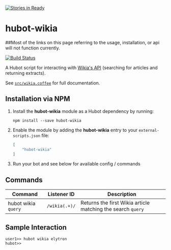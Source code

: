 [![Stories in Ready](https://badge.waffle.io/aliasfalse/hubot-wikia.png?label=ready&title=Ready)](https://waffle.io/aliasfalse/hubot-wikia)
# hubot-wikia

##Most of the links on this page referring to the usage, installation, or api will not function currently.

[![Build Status](https://travis-ci.org/aliasfalse/hubot-wikia.svg)](https://travis-ci.org/aliasfalse/hubot-wikia/)

A Hubot script for interacting with [Wikia's API](http://www.wikia.com/api/v1/) (searching for articles and returning extracts).

See [`src/wikia.coffee`](src/wikia.coffee) for full documentation.


## Installation via NPM

1. Install the __hubot-wikia__ module as a Hubot dependency by running:

    ```
    npm install --save hubot-wikia
    ```

2. Enable the module by adding the __hubot-wikia__ entry to your `external-scripts.json` file:

    ```json
    [
        "hubot-wikia"
    ]
    ```

3. Run your bot and see below for available config / commands


## Commands

Command | Listener ID | Description
--- | --- | ---
hubot wikia `query` | `/wikia(.+)/` | Returns the first Wikia article matching the search `query`


## Sample Interaction

```
user1>> hubot wikia elytron
hubot>> 
```
